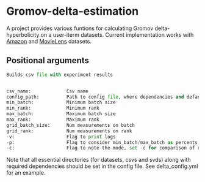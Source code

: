 # Gromov-delta-estimation
A project provides various funtions for calculating Gromov delta-hyperbolicity on a user-iterm datasets.
Current implementation works with [Amazon](https://jmcauley.ucsd.edu/data/amazon/) and [MovieLens](http://files.grouplens.org/datasets/movielens/) datasets.

## Positional arguments
```python
Builds csv file with experiment results 


csv_name:             Csv name
config_path:          Path to config file, where dependencies and default parameters are stored
min_batch:            Minimum batch size
min_rank:             Minimum rank
max_batch:            Maximum batch size
max_rank:             Maximum rank 
grid_batch_size:      Num measurements on batch
grid_rank:            Num measurements on rank
-v:                   Flag to print logs
-p:                   Flag to consider min_batch/max_batch as percents
-c:                   Flag to note the mode, set -c for comparison of realisations

```
Note that all essential directories (for datasets, csvs and svds) along with required dependencies should be set in the config file. See delta_config.yml for an example.


